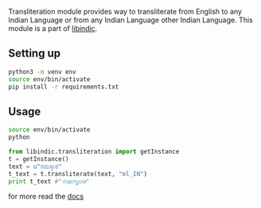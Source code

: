 Transliteration module provides way to transliterate from
English to any Indian Language or from any Indian Language
other Indian Language. This module is a part of
[libindic](https://libindic.org).

## Setting up ##

```bash
python3 -m venv env
source env/bin/activate
pip install -r requirements.txt
```

## Usage ##

```bash
source env/bin/activate
python
```

```python
from libindic.transliteration import getInstance
t = getInstance()
text = u"ನಮಸ್ಕಾರ"
t_text = t.transliterate(text, "ml_IN")
print t_text #"നമസ്കാര"
```


for more read the [docs](http://transliteration.rtfd.org)
